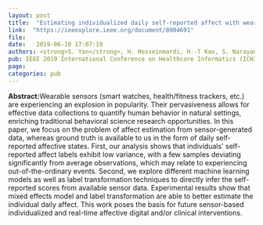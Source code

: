 ```yaml
---
layout: post
title:  "Estimating individualized daily self-reported affect with wearable sensors"
link:  "https://ieeexplore.ieee.org/document/8904691"
file:  
date:   2019-06-10 17:07:19
authors: <strong>S. Yan</strong>, H. Hosseinmardi, H.-T Kao, S. Narayanan, K. Lerman, and E. Ferrara
pub: IEEE 2019 International Conference on Healthcare Informatics (ICHI'19)
page: 
categories: pub
---
```

<p><strong>Abstract:</strong>Wearable sensors (smart watches, health/fitness trackers, etc.) are experiencing an explosion in popularity. Their pervasiveness allows for effective data collections to quantify human behavior in natural settings, enriching traditional behavioral science research opportunities. In this paper, we focus on the problem of affect estimation from sensor-generated data, whereas ground truth is available to us in the form of daily self-reported affective states. First, our analysis shows that individuals' self-reported affect labels exhibit low variance, with a few samples deviating significantly from average observations, which may relate to experiencing out-of-the-ordinary events. Second, we explore different machine learning models as well as label transformation techniques to directly infer the self-reported scores from available sensor data. Experimental results show that mixed effects model and label transformation are able to better estimate the individual daily affect. This work poses the basis for future sensor-based individualized and real-time affective digital and/or clinical interventions.</p>

